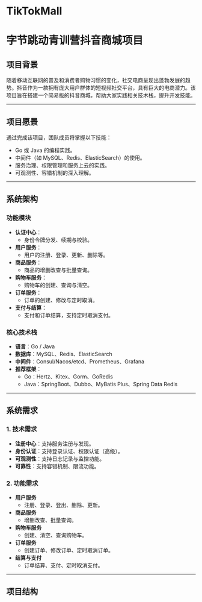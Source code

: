 # TikTokMall
# 字节跳动青训营抖音商城项目

## 项目背景
随着移动互联网的普及和消费者购物习惯的变化，社交电商呈现出蓬勃发展的趋势。抖音作为一款拥有庞大用户群体的短视频社交平台，具有巨大的电商潜力。该项目旨在搭建一个简易版的抖音商城，帮助大家实践相关技术栈，提升开发技能。

---

## 项目愿景
通过完成该项目，团队成员将掌握以下技能：
- Go 或 Java 的编程实践。
- 中间件（如 MySQL、Redis、ElasticSearch）的使用。
- 服务治理、权限管理和服务上云的实践。
- 可观测性、容错机制的深入理解。

---

## 系统架构
### **功能模块**
- **认证中心**：
  - 身份令牌分发、续期与校验。
- **用户服务**：
  - 用户的注册、登录、更新、删除等。
- **商品服务**：
  - 商品的增删改查与批量查询。
- **购物车服务**：
  - 购物车的创建、查询与清空。
- **订单服务**：
  - 订单的创建、修改与定时取消。
- **支付与结算**：
  - 支付和订单结算，支持定时取消支付。

### **核心技术栈**
- **语言**：Go / Java
- **数据库**：MySQL、Redis、ElasticSearch
- **中间件**：Consul/Nacos/etcd、Prometheus、Grafana
- **推荐框架**：
  - Go：Hertz、Kitex、Gorm、GoRedis
  - Java：SpringBoot、Dubbo、MyBatis Plus、Spring Data Redis

---

## 系统需求
### **1. 技术需求**
- **注册中心**：支持服务注册与发现。
- **身份认证**：支持登录认证、权限认证（高级）。
- **可观测性**：支持日志记录与监控功能。
- **可靠性**：支持容错机制、限流功能。

### **2. 功能需求**
- **用户服务**
  - 注册、登录、登出、删除、更新。
- **商品服务**
  - 增删改查、批量查询。
- **购物车服务**
  - 创建、清空、查询购物车。
- **订单服务**
  - 创建订单、修改订单、定时取消订单。
- **结算与支付**
  - 订单结算、支付、定时取消支付。

---

## 项目结构
